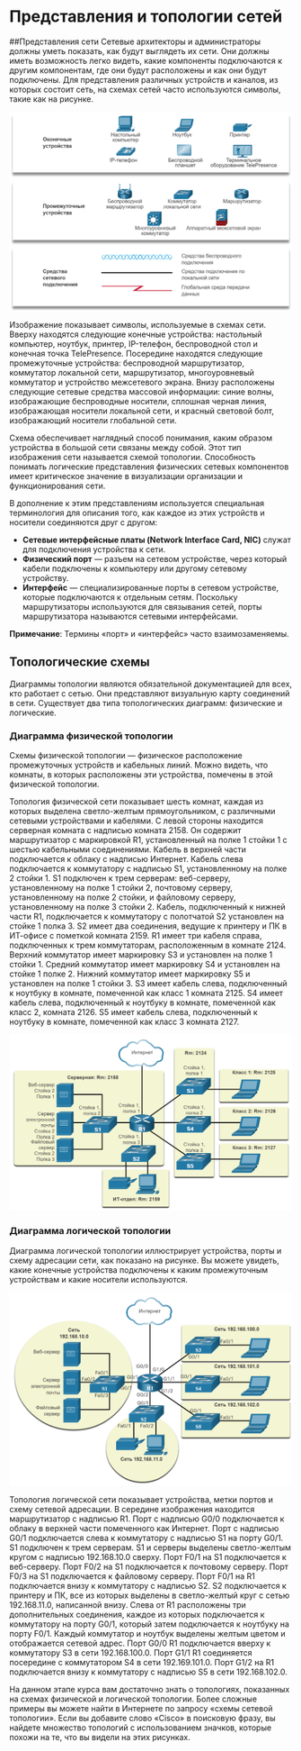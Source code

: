 # Представления и топологии сетей

<!-- 1.3.1 -->
##Представления сети
Сетевые архитекторы и администраторы должны уметь показать, как будут выглядеть их сети. Они должны иметь возможность легко видеть, какие компоненты подключаются к другим компонентам, где они будут расположены и как они будут подключены. Для представления различных устройств и каналов, из которых состоит сеть, на схемах сетей часто используются символы, такие как на рисунке.

![](./assets/1.3.1.png)

Изображение показывает символы, используемые в схемах сети. Вверху находятся следующие конечные устройства: настольный компьютер, ноутбук, принтер, IP-телефон, беспроводной стол и конечная точка TelePresence. Посередине находятся следующие промежуточные устройства: беспроводной маршрутизатор, коммутатор локальной сети, маршрутизатор, многоуровневый коммутатор и устройство межсетевого экрана. Внизу расположены следующие сетевые средства массовой информации: синие волны, изображающие беспроводные носители, сплошная черная линия, изображающая носители локальной сети, и красный световой болт, изображающий носители глобальной сети.

Схема обеспечивает наглядный способ понимания, каким образом устройства в большой сети связаны между собой. Этот тип изображения сети называется схемой топологии. Способность понимать логические представления физических сетевых компонентов имеет критическое значение в визуализации организации и функционирования сети.

В дополнение к этим представлениям используется специальная терминология для описания того, как каждое из этих устройств и носители соединяются друг с другом:

- **Сетевые интерфейсные платы (Network Interface Card, NIC)** служат для подключения устройства к сети.
- **Физический порт** — разъем на сетевом устройстве, через который кабели подключены к компьютеру или другому сетевому устройству.
- **Интерфейс** — специализированные порты в сетевом устройстве, которые подключаются к отдельным сетям. Поскольку маршрутизаторы используются для связывания сетей, порты маршрутизатора называются сетевыми интерфейсами.

**Примечание**: Термины «порт» и «интерфейс» часто взаимозаменяемы.


<!-- 1.3.2 -->
## Топологические схемы
Диаграммы топологии являются обязательной документацией для всех, кто работает с сетью. Они представляют визуальную карту соединений в сети. Существует два типа топологических диаграмм: физические и логические.

### Диаграмма физической топологии

Схемы физической топологии — физическое расположение промежуточных устройств и кабельных линий. Можно видеть, что комнаты, в которых расположены эти устройства, помечены в этой физической топологии.

Топология физической сети показывает шесть комнат, каждая из которых выделена светло-желтым прямоугольником, с различными сетевыми устройствами и кабелями. С левой стороны находится серверная комната с надписью комната 2158. Он содержит маршрутизатор с маркировкой R1, установленный на полке 1 стойки 1 с шестью кабельными соединениями. Кабель в верхней части подключается к облаку с надписью Интернет. Кабель слева подключается к коммутатору с надписью S1, установленному на полке 2 стойки 1. S1 подключен к трем серверам: веб-серверу, установленному на полке 1 стойки 2, почтовому серверу, установленному на полке 2 стойки, и файловому серверу, установленному на полке 3 стойки 2. Кабель, подключенный к нижней части R1, подключается к коммутатору с полотчатой S2 установлен на стойке 1 полка 3. S2 имеет два соединения, ведущие к принтеру и ПК в ИТ-офисе с пометкой комната 2159. R1 имеет три кабеля справа, подключенных к трем коммутаторам, расположенным в комнате 2124. Верхний коммутатор имеет маркировку S3 и установлен на полке 1 стойки 1. Средний коммутатор имеет маркировку S4 и установлен на стойке 1 полке 2. Нижний коммутатор имеет маркировку S5 и установлен на полке 1 стойки 3. S3 имеет кабель слева, подключенный к ноутбуку в комнате, помеченной как класс 1 комната 2125. S4 имеет кабель слева, подключенный к ноутбуку в комнате, помеченной как класс 2, комната 2126. S5 имеет кабель слева, подключенный к ноутбуку в комнате, помеченной как класс 3 комната 2127.

![](./assets/1.3.2-1.png)

### Диаграмма логической топологии

Диаграмма логической топологии иллюстрирует устройства, порты и схему адресации сети, как показано на рисунке. Вы можете увидеть, какие конечные устройства подключены к каким промежуточным устройствам и какие носители используются.

![](./assets/1.3.2-2.png)

Топология логической сети показывает устройства, метки портов и схему сетевой адресации. В середине изображения находится маршрутизатор с надписью R1. Порт с надписью G0/0 подключается к облаку в верхней части помеченного как Интернет. Порт с надписью G0/1 подключается слева к коммутатору с надписью S1 на порту G0/1. S1 подключен к трем серверам. S1 и серверы выделены светло-желтым кругом с надписью 192.168.10.0 сверху. Порт F0/1 на S1 подключается к веб-серверу. Порт F0/2 на S1 подключается к почтовому серверу. Порт F0/3 на S1 подключается к файловому серверу. Порт F0/1 на R1 подключается внизу к коммутатору с надписью S2. S2 подключается к принтеру и ПК, все из которых выделены в светло-желтый круг с сетью 192.168.11.0, написанной внизу. Слева от R1 расположены три дополнительных соединения, каждое из которых подключается к коммутатору на порту G0/1, который затем подключается к ноутбуку на порту F0/1. Каждый коммутатор и ноутбук выделены желтым цветом и отображается сетевой адрес. Порт G0/0 R1 подключается вверху к коммутатору S3 в сети 192.168.100.0. Порт G1/1 R1 соединяется посередине с коммутатором S4 в сети 192.169.101.0. Порт G1/2 на R1 подключается внизу к коммутатору с надписью S5 в сети 192.168.102.0.

На данном этапе курса вам достаточно знать о топологиях, показанных на схемах физической и логической топологии. Более сложные примеры вы можете найти в Интернете по запросу «схемы сетевой топологии». Если вы добавите слово «Cisco» в поисковую фразу, вы найдете множество топологий с использованием значков, которые похожи на те, что вы видели на этих рисунках.

